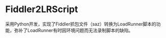 # Fiddler2LRScript
采用Python开发，实现了Fiddler抓包文件（saz）转换为LoadRunner脚本的功能，弥补了LoadRunner有时因环境问题而无法录制脚本的缺陷。
